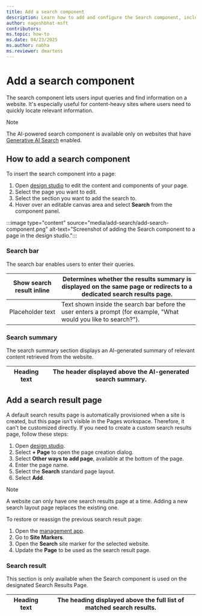 ```yaml
---
title: Add a search component  
description: Learn how to add and configure the Search component, including AI-powered search features, search bar settings, and creating a custom search results page.  
author: nageshbhat-msft  
contributors:  
ms.topic: how-to  
ms.date: 04/23/2025  
ms.author: nabha  
ms.reviewer: dmartens  
---
```


# Add a search component

The search component lets users input queries and find information on a website. It's especially useful for content-heavy sites where users need to quickly locate relevant information.

> [!NOTE]  
> The AI-powered search component is available only on websites that have [Generative AI Search](/power-pages/configure/search/generative-ai#enable-site-search-with-generative-ai) enabled.  

## How to add a search component

To insert the search component into a page:

1. Open [design studio](/power-pages/getting-started/use-design-studio) to edit the content and components of your page.
1. Select the page you want to edit.
1. Select the section you want to add the search to.
1. Hover over an editable canvas area and select **Search** from the component panel.

:::image type="content" source="media/add-search/add-search-component.png" alt-text="Screenshot of adding the Search component to a page in the design studio.":::

### Search bar

The search bar enables users to enter their queries.

| Show search result inline | Determines whether the results summary is displayed on the same page or redirects to a dedicated search results page. |
|---------------------------|-----------------------------------------------------------------------------------------------------------------------|
| Placeholder text          | Text shown inside the search bar before the user enters a prompt (for example, "What would you like to search?").             |

### Search summary

The search summary section displays an AI-generated summary of relevant content retrieved from the website.

| Heading text | The header displayed above the AI-generated search summary. |
|--------------|-------------------------------------------------------------|  

## Add a search result page

A default search results page is automatically provisioned when a site is created, but this page isn't visible in the Pages workspace. Therefore, it can't be customized directly. If you need to create a custom search results page, follow these steps:

1. Open [design studio](/power-pages/getting-started/use-design-studio).  
1. Select **+ Page** to open the page creation dialog.
1. Select **Other ways to add page**, available at the bottom of the page.
1. Enter the page name.
1. Select the **Search** standard page layout.
1. Select **Add**.

> [!NOTE]  
> A website can only have one search results page at a time. Adding a new search layout page replaces the existing one.

To restore or reassign the previous search result page:

1. Open the [management app](/power-pages/configure/portal-management-app).
1. Go to **Site Markers**.  
1. Open the **Search** site marker for the selected website.
1. Update the **Page** to be used as the search result page.  

### Search result

This section is only available when the Search component is used on the designated Search Results Page.

| Heading text | The heading displayed above the full list of matched search results. |
|--------------|---------------------------------------------------------------------|
